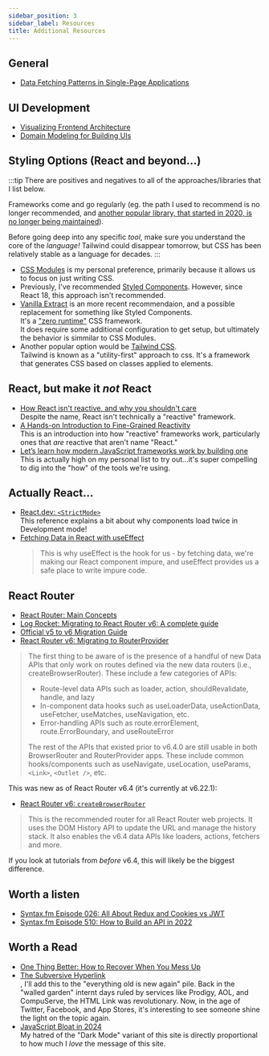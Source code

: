 ```yaml
---
sidebar_position: 3
sidebar_label: Resources
title: Additional Resources
---
```


<!-- markdownlint-disable no-inline-html no-trailing-punctuation -->

## General

- [Data Fetching Patterns in Single-Page Applications](https://martinfowler.com/articles/data-fetch-spa.html)

## UI Development

- [Visualizing Frontend Architecture](https://frontendatscale.com/issues/17/)
- [Domain Modeling for Building UIs](https://frontendatscale.com/issues/25/)

## Styling Options (React and beyond...)

:::tip
There are positives and negatives to all of the approaches/libraries that I list below.

Frameworks come and go regularly (eg. the path I used to recommend is no longer recommended, and [another popular library, that started in 2020, is no longer being maintained](https://github.com/stitchesjs/stitches/discussions/1149#discussioncomment-6223090)).

Before going deep into any specific _tool_, make sure you understand the core of the _language!_ Tailwind could disappear tomorrow, but CSS has been relatively stable as a language for decades.
:::

- [CSS Modules](https://github.com/css-modules/css-modules) is my personal preference, primarily because it allows us to focus on just writing CSS.
- Previously, I've recommended [Styled Components](https://styled-components.com/). However, since React 18, this approach isn't recommended.
- [Vanilla Extract](https://vanilla-extract.style/documentation/getting-started/) is an more recent recommendaion, and a possible replacement for something like Styled Components.
  <br/>It's a ["zero runtime"](https://dev.to/mk668a/what-is-zero-runtime-css-in-js-which-library-should-you-pick-3npf) CSS framework.
  <br/>It does require some additional configuration to get setup, but ultimately the behavior is simmilar to CSS Modules.
- Another popular option would be [Tailwind CSS](https://tailwindcss.com/docs/guides/vite).
  <br/>Tailwind is known as a "utility-first" approach to css. It's a framework that generates CSS based on classes applied to elements.

## React, but make it _not_ React

- [How React isn't reactive, and why you shouldn't care](https://dev.to/this-is-learning/how-react-isn-t-reactive-and-why-you-shouldn-t-care-152m)
  <br/>Despite the name, React isn't technically a "reactive" framework.
- [A Hands-on Introduction to Fine-Grained Reactivity](https://dev.to/ryansolid/a-hands-on-introduction-to-fine-grained-reactivity-3ndf)
  <br/>This is an introduction into how "reactive" frameworks work, particularly ones that _are_ reactive that aren't name "React."
- [Let’s learn how modern JavaScript frameworks work by building one](https://nolanlawson.com/2023/12/02/lets-learn-how-modern-javascript-frameworks-work-by-building-one/)
  <br/>This is actually high on my personal list to try out...it's super compelling to dig into the "how" of the tools we're using.

## Actually React...

- [React.dev: `<StrictMode>`](https://react.dev/reference/react/StrictMode)
  <br/>This reference explains a bit about why components load twice in Development mode!
- [Fetching Data in React with useEffect](https://maxrozen.com/fetching-data-react-with-useeffect)
  > This is why useEffect is the hook for us - by fetching data, we're making our React component impure, and useEffect provides us a safe place to write impure code.

## React Router

- [React Router: Main Concepts](https://reactrouter.com/en/main/start/concepts)
- [Log Rocket: Migrating to React Router v6: A complete guide](https://blog.logrocket.com/migrating-react-router-v6-guide/)
- [Official v5 to v6 Migration Guide](https://github.com/remix-run/react-router/discussions/8753)
- [React Router v6: Migrating to RouterProvider](https://reactrouter.com/en/main/upgrading/v6-data#migrating)

> The first thing to be aware of is the presence of a handful of new Data APIs that only work on routes defined via the new data routers (i.e., createBrowserRouter). These include a few categories of APIs:
>
> - Route-level data APIs such as loader, action, shouldRevalidate, handle, and lazy
> - In-component data hooks such as useLoaderData, useActionData, useFetcher, useMatches, useNavigation, etc.
> - Error-handling APIs such as route.errorElement, route.ErrorBoundary, and useRouteError
>
> The rest of the APIs that existed prior to v6.4.0 are still usable in both BrowserRouter and RouterProvider apps. These include common hooks/components such as useNavigate, useLocation, useParams, `<Link>`, `<Outlet />`, etc.

This was new as of React Router v6.4 (it's currently at v6.22.1):

- [React Router v6: `createBrowserRouter`](https://reactrouter.com/en/main/routers/create-browser-router)

> This is the recommended router for all React Router web projects. It uses the DOM History API to update the URL and manage the history stack.
> It also enables the v6.4 data APIs like loaders, actions, fetchers and more.

If you look at tutorials from _before_ v6.4, this will likely be the biggest difference.

## Worth a listen

- [Syntax.fm Episode 026: All About Redux and Cookies vs JWT](https://syntax.fm/show/026/all-about-redux-and-and-cookies-vs-jwt)
- [Syntax.fm Episode 510: How to Build an API in 2022](https://syntax.fm/show/510/how-to-build-an-api-in-2022)

## Worth a Read

- [One Thing Better: How to Recover When You Mess Up](https://jasonfeifer.beehiiv.com/p/you-messed-up-now-here-s-how-to-regain-your-confidence)
- [The Subversive Hyperlink](https://blog.jim-nielsen.com/2024/the-subversive-hyperlink/)
  <br/>, I'll add this to the "everything old is new again" pile. Back in the "walled garden" internt days ruled by services like Prodigy, AOL, and CompuServe, the HTML Link was revolutionary. Now, in the age of Twitter, Facebook, and App Stores, it's interesting to see someone shine the light on the topic again.
- [JavaScript Bloat in 2024](https://tonsky.me/blog/js-bloat/)
  <br/>My hatred of the "Dark Mode" variant of this site is directly proportional to how much I _love_ the message of this site.
